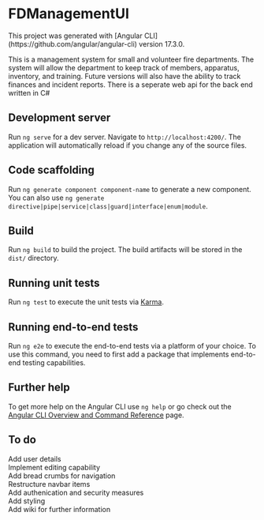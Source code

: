 # FDManagementUI

<p>This project was generated with [Angular CLI](https://github.com/angular/angular-cli) version 17.3.0.</p>
<p>This is a management system for small and volunteer fire departments. The system will allow the department to keep track of members, apparatus, inventory, and training.
Future versions will also have the ability to track finances and incident reports. There is a seperate web api for the back end written in C#</p>

## Development server

Run `ng serve` for a dev server. Navigate to `http://localhost:4200/`. The application will automatically reload if you change any of the source files.

## Code scaffolding

Run `ng generate component component-name` to generate a new component. You can also use `ng generate directive|pipe|service|class|guard|interface|enum|module`.

## Build

Run `ng build` to build the project. The build artifacts will be stored in the `dist/` directory.

## Running unit tests

Run `ng test` to execute the unit tests via [Karma](https://karma-runner.github.io).

## Running end-to-end tests

Run `ng e2e` to execute the end-to-end tests via a platform of your choice. To use this command, you need to first add a package that implements end-to-end testing capabilities.

## Further help

To get more help on the Angular CLI use `ng help` or go check out the [Angular CLI Overview and Command Reference](https://angular.io/cli) page.

## To do
Add user details<br/>
Implement editing capability<br/>
Add bread crumbs for navigation<br/>
Restructure navbar items<br/>
Add authenication and security measures<br/>
Add styling<br/>
Add wiki for further information

